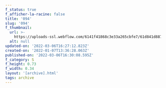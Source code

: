 ```yaml
---
f_status: true
f_afficher-la-racine: false
title: '094'
slug: '094'
f_thumbnail:
  url: >-
    https://uploads-ssl.webflow.com/6141f41868c3e33a265cbfe7/61d841d8877ec4749132e687_094.jpg
  alt: null
updated-on: '2022-03-06T16:27:12.823Z'
created-on: '2022-01-07T13:36:28.063Z'
published-on: '2022-03-06T16:30:08.595Z'
f_category: S
f_height: 0.73
f_width: 0.34
layout: '[archive].html'
tags: archive
---
```



